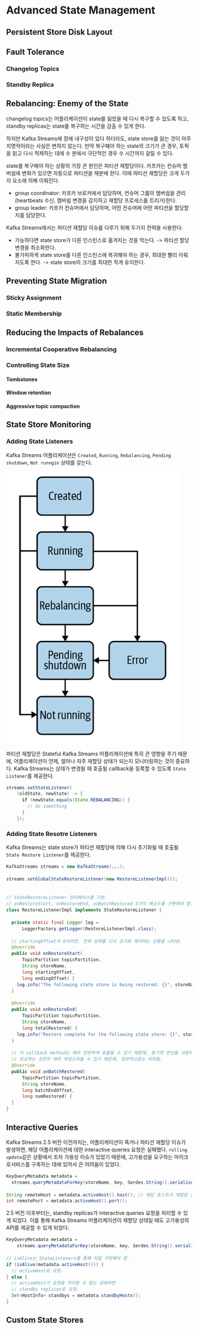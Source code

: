 # Advanced State Management

## Persistent Store Disk Layout



## Fault Tolerance



### Changelog Topics



### Standby Replica



## Rebalancing: Enemy of the State

changelog topics는 어플리케이션이 state를 잃었을 때 다시 복구할 수 있도록 하고, standby replicas는 state를 복구하는 시간을 감출 수 있게 한다. 

하지만 Kafka Streams에 장애 내구성이 있다 하더라도, state store를 잃는 것이 아주 치명적이라는 사실은 변하지 않는다. 만약 복구해야 하는 state의 크기가 큰 경우, 토픽을 읽고 다시 적제하는 데에 수 분에서 극단적인 경우 수 시간까지 걸릴 수 있다. 

state를 복구해야 하는 상황의 가장 큰 원인은 파티션 재할당이다. 카프카는 컨슈머 멤버쉽에 변화가 있으면 자동으로 파티션을 재분배 한다. 이때 파티션 재할당은 크게 두가지 요소에 의해 이뤄진다. 

- group coordinator: 카프카 브로커에서 담당하며, 컨슈머 그룹의 멤버쉽을 관리(heartbeats 수신, 멤버쉽 변경을 감지하고 재할당 프로세스를 트리거)한다.
- group leader: 카프카 컨슈머에서 담당하며, 어떤 컨슈머에 어떤 파티션을 할당할 지를 담당한다. 

Kafka Streams에서는 파티션 재할당 이슈를 다루기 위해 두가지 전략을 사용한다.

- 가능하다면 state store가 다른 인스턴스로 옮겨지는 것을 막는다. -> 파티션 할당 변경을 최소화한다.
- 불가피하게 state store를 다른 인스턴스에 복귀해야 하는 경우, 최대한 빨리 이뤄지도록 한다. -> state store의 크기를 최대한 작게 유지한다.
 
 
## Preventing State Migration


### Sticky Assignment


### Static Membership



## Reducing the Impacts of Rebalances


### Incremental Cooperative Rebalancing


### Controlling State Size


#### Tombstones


#### Window retention


#### Aggressive topic compaction


## State Store Monitoring

### Adding State Listeners

Kafka Streams 어플리케이션은 `Created`, `Running`, `Rebalancing`, `Pending shutdown`, `Not runngin` 상태를 갖는다. 

<img src="img/application-state.png">

파티션 재할당은 Stateful Kafka Streams 어플리케이션에 특히 큰 영향을 주기 때문에, 어플리케이션이 언제, 얼마나 자주 재할당 상태가 되는지 모니터링하는 것이 중요하다. Kafka Streams는 상태가 변경될 때 호출될 callback을 등록할 수 있도록 `State Listener`를 제공한다.

```java
streams.setStateListener(
    (oldState, newState) -> {
      if (newState.equals(State.REBALANCING)) {
        // do something
      }
    });
``` 

### Adding State Resotre Listeners

Kafka Streams는 state store가 파티션 재할당에 의해 다시 초기화될 때 호출될 `State Restore Listener`를 제공한다. 

```java
KafkaStreams streams = new KafkaStreams(...);

streams.setGlobalStateRestoreListener(new RestoreListenerImpl()); 


// StateRestoreListener 인터페이스를 구현.
// onRestoreStart, onRestoreEnd, onBatchRestored 3가지 메소드를 구현해야 함.
class RestoreListenerImpl implements StateRestoreListener {

  private static final Logger log =
      LoggerFactory.getLogger(RestoreListenerImpl.class);
  
  // startingOffset이 0이라면, 전체 상태를 다시 초기화 해야하는 상황을 나타냄.
  @Override
  public void onRestoreStart(
      TopicPartition topicPartition,
      String storeName,
      long startingOffset,
      long endingOffset) {
    log.info("The following state store is being restored: {}", storeName);
  }
  
  @Override
  public void onRestoreEnd(
      TopicPartition topicPartition,
      String storeName,
      long totalRestored) {
    log.info("Restore complete for the following state store: {}", storeName);
  }
  
  // 이 callback method는 매우 빈번하게 호출될 수 있기 때문에, 동기적 연산을 사용하면 성능에 영향이 있을 수 있음.
  // 로깅하는 것조차 매우 부담스러울 수 있기 때문에, 일반적으로는 비워둠.
  @Override
  public void onBatchRestored(
      TopicPartition topicPartition,
      String storeName,
      long batchEndOffset,
      long numRestored) {
  }
} 
```

## Interactive Queries

Kafka Streams 2.5 버전 이전까지는, 어플리케이션이 죽거나 파티션 재할당 이슈가 발생하면, 해당 어플리케이션에 대한 interactive queries 요청은 실패했다. `rolling update`같은 상황에서 조차 가용성 이슈가 있었기 때문에, 고가용성을 요구하는 마이크로서비스를 구축하는 데에 있어서 큰 어려움이 있었다. 

```java
KeyQueryMetadata metadata =
  streams.queryMetadataForKey(storeName, key, Serdes.String().serializer());

String remoteHost = metadata.activeHost().host(); // 해당 호스트가 재할당 상태라면 요청은 실패함.
int remotePort = metadata.activeHost().port();
```

2.5 버전 이후부터는, standby replicas가 interactive queries 요청을 처리할 수 있게 되었다. 이를 통해 Kafka Streams 어플리케이션이 재할당 상태일 때도 고가용성의 API를 제공할 수 있게 되었다. 

```java
KeyQueryMetadata metadata =
    streams.queryMetadataForKey(storeName, key, Serdes.String().serializer());

// isAlive는 StateListeners를 통해 직접 구현해야 함.
if (isAlive(metadata.activeHost())) {
  // activeHost로 요청.
} else {
  // activeHost가 요청을 처리할 수 없는 상태라면
  // standby replicas로 요청.
  Set<HostInfo> standbys = metadata.standbyHosts();
}
```


## Custom State Stores